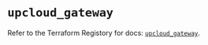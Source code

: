 # `upcloud_gateway`

Refer to the Terraform Registory for docs: [`upcloud_gateway`](https://registry.terraform.io/providers/upcloudltd/upcloud/3.2.0/docs/resources/gateway).
